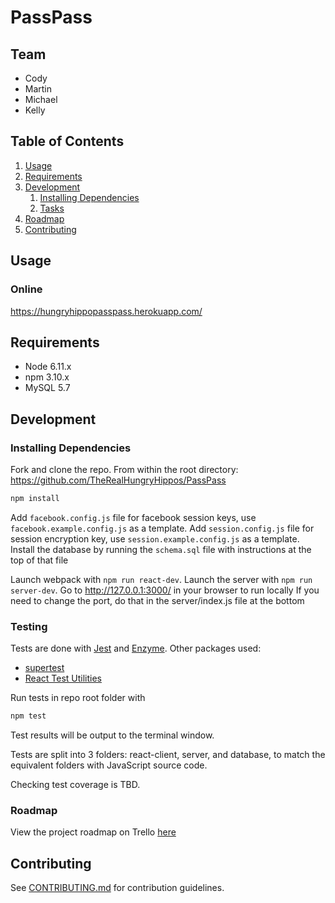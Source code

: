 # PassPass

## Team

  - Cody
  - Martin
  - Michael
  - Kelly

## Table of Contents

1. [Usage](#Usage)
1. [Requirements](#requirements)
1. [Development](#development)
    1. [Installing Dependencies](#installing-dependencies)
    1. [Tasks](#tasks)
1. [Roadmap](#roadmap)
1. [Contributing](#contributing)

## Usage

### Online
https://hungryhippopasspass.herokuapp.com/


## Requirements

- Node 6.11.x
- npm 3.10.x
- MySQL 5.7

## Development

### Installing Dependencies
Fork and clone the repo. From within the root directory:
https://github.com/TheRealHungryHippos/PassPass

```sh
npm install
```

Add `facebook.config.js` file for facebook session keys, use `facebook.example.config.js` as a template.
Add `session.config.js` file for session encryption key, use `session.example.config.js` as a template.
Install the database by running the `schema.sql` file with instructions at the top of that file

Launch webpack with `npm run react-dev`.
Launch the server with `npm run server-dev`.
Go to http://127.0.0.1:3000/ in your browser to run locally
If you need to change the port, do that in the server/index.js file at the bottom

### Testing

Tests are done with [Jest](https://facebook.github.io/jest) and [Enzyme](http://airbnb.io/enzyme/index.html). Other packages used:
- [supertest](https://www.npmjs.com/package/supertest)
- [React Test Utilities](https://facebook.github.io/react/docs/test-utils.html)

Run tests in repo root folder with
```sh
npm test
```

Test results will be output to the terminal window.

Tests are split into 3 folders: react-client, server, and database, to match the equivalent folders with JavaScript source code.

Checking test coverage is TBD.

### Roadmap

View the project roadmap on Trello [here](https://trello.com/b/Rsxkw459/passpass)

## Contributing

See [CONTRIBUTING.md](CONTRIBUTING.md) for contribution guidelines.

